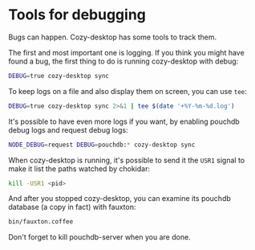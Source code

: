 Tools for debugging
===================

Bugs can happen. Cozy-desktop has some tools to track them.

The first and most important one is logging. If you think you might have found
a bug, the first thing to do is running cozy-desktop with debug:

```sh
DEBUG=true cozy-desktop sync
```

To keep logs on a file and also display them on screen, you can use `tee`:

```sh
DEBUG=true cozy-desktop sync 2>&1 | tee $(date '+%Y-%m-%d.log')
```

It's possible to have even more logs if you want, by enabling pouchdb debug
logs and request debug logs:

```sh
NODE_DEBUG=request DEBUG=pouchdb:* cozy-desktop sync
```

When cozy-desktop is running, it's possible to send it the `USR1` signal to
make it list the paths watched by chokidar:

```sh
kill -USR1 <pid>
```

And after you stopped cozy-desktop, you can examine its pouchdb database (a
copy in fact) with fauxton:

```sh
bin/fauxton.coffee
```

Don't forget to kill pouchdb-server when you are done.
